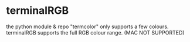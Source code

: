 # terminalRGB
the python module &amp; repo "termcolor" only supports a few colours. terminalRGB supports the full RGB colour range. (MAC NOT SUPPORTED)

